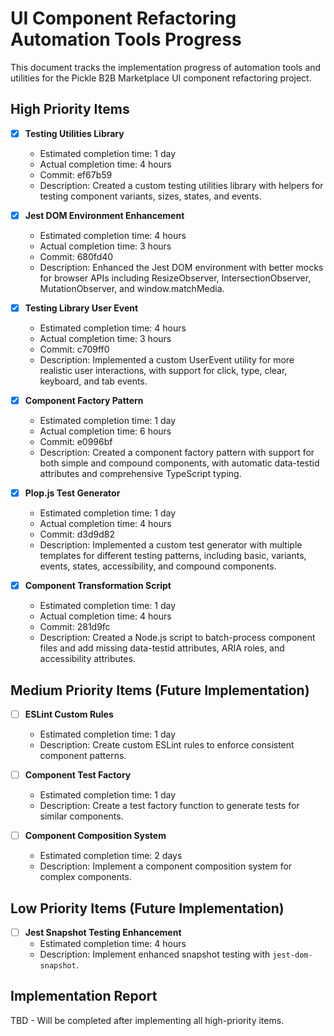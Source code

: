 # UI Component Refactoring Automation Tools Progress

This document tracks the implementation progress of automation tools and utilities for the Pickle B2B Marketplace UI component refactoring project.

## High Priority Items

- [x] **Testing Utilities Library**
  - Estimated completion time: 1 day
  - Actual completion time: 4 hours
  - Commit: ef67b59
  - Description: Created a custom testing utilities library with helpers for testing component variants, sizes, states, and events.

- [x] **Jest DOM Environment Enhancement**
  - Estimated completion time: 4 hours
  - Actual completion time: 3 hours
  - Commit: 680fd40
  - Description: Enhanced the Jest DOM environment with better mocks for browser APIs including ResizeObserver, IntersectionObserver, MutationObserver, and window.matchMedia.

- [x] **Testing Library User Event**
  - Estimated completion time: 4 hours
  - Actual completion time: 3 hours
  - Commit: c709ff0
  - Description: Implemented a custom UserEvent utility for more realistic user interactions, with support for click, type, clear, keyboard, and tab events.

- [x] **Component Factory Pattern**
  - Estimated completion time: 1 day
  - Actual completion time: 6 hours
  - Commit: e0996bf
  - Description: Created a component factory pattern with support for both simple and compound components, with automatic data-testid attributes and comprehensive TypeScript typing.

- [x] **Plop.js Test Generator**
  - Estimated completion time: 1 day
  - Actual completion time: 4 hours
  - Commit: d3d9d82
  - Description: Implemented a custom test generator with multiple templates for different testing patterns, including basic, variants, events, states, accessibility, and compound components.

- [x] **Component Transformation Script**
  - Estimated completion time: 1 day
  - Actual completion time: 4 hours
  - Commit: 281d9fc
  - Description: Created a Node.js script to batch-process component files and add missing data-testid attributes, ARIA roles, and accessibility attributes.

## Medium Priority Items (Future Implementation)

- [ ] **ESLint Custom Rules**
  - Estimated completion time: 1 day
  - Description: Create custom ESLint rules to enforce consistent component patterns.

- [ ] **Component Test Factory**
  - Estimated completion time: 1 day
  - Description: Create a test factory function to generate tests for similar components.

- [ ] **Component Composition System**
  - Estimated completion time: 2 days
  - Description: Implement a component composition system for complex components.

## Low Priority Items (Future Implementation)

- [ ] **Jest Snapshot Testing Enhancement**
  - Estimated completion time: 4 hours
  - Description: Implement enhanced snapshot testing with `jest-dom-snapshot`.

## Implementation Report

TBD - Will be completed after implementing all high-priority items.
